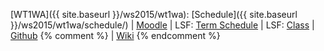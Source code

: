 [WT1WA]({{ site.baseurl }}/ws2015/wt1wa): [Schedule]({{ site.baseurl }}/ws2015/wt1wa/schedule/)
| [Moodle](https://moodle.htw-berlin.de/course/view.php?id=7350)
| LSF: [Term Schedule](https://lsf.htw-berlin.de/qisserver/rds?state=wplan&act=stg&pool=stg&P.subc=plan&k_abstgv.abstgvnr=168&idcol=k_abstgv.abstgvnr&idval=168&r_zuordabstgv.semvonint=1&k_abstgv.dtxt=internationale&missing=allTerms&r_zuordabstgv.sembisint=1&purge=n&getglobal=n&text=Internationale+Medieninformatik+%28M%29%2C+PrüfungsOrdnung+20082) | LSF: [Class](https://lsf.htw-berlin.de/qisserver/rds?state=wsearchv&search=2&veranstaltung.veranstid=107338)
| [Github](https://github.com/htw-imi-wt1wa-ws2015/)
{% comment %}
| [Wiki](https://github.com/htw-imi-webapplications/bentobox/wiki/)
{% endcomment %}

